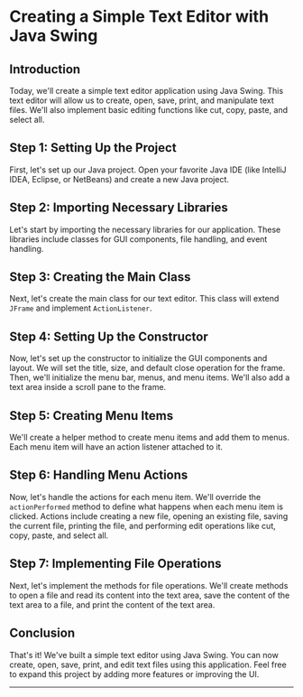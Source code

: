 

# Creating a Simple Text Editor with Java Swing

## Introduction
Today, we'll create a simple text editor application using Java Swing. This text editor will allow us to create, open, save, print, and manipulate text files. We'll also implement basic editing functions like cut, copy, paste, and select all.

## Step 1: Setting Up the Project
First, let's set up our Java project. Open your favorite Java IDE (like IntelliJ IDEA, Eclipse, or NetBeans) and create a new Java project.

## Step 2: Importing Necessary Libraries
Let's start by importing the necessary libraries for our application. These libraries include classes for GUI components, file handling, and event handling.

## Step 3: Creating the Main Class
Next, let's create the main class for our text editor. This class will extend `JFrame` and implement `ActionListener`.

## Step 4: Setting Up the Constructor
Now, let's set up the constructor to initialize the GUI components and layout. We will set the title, size, and default close operation for the frame. Then, we'll initialize the menu bar, menus, and menu items. We'll also add a text area inside a scroll pane to the frame.

## Step 5: Creating Menu Items
We'll create a helper method to create menu items and add them to menus. Each menu item will have an action listener attached to it.

## Step 6: Handling Menu Actions
Now, let's handle the actions for each menu item. We'll override the `actionPerformed` method to define what happens when each menu item is clicked. Actions include creating a new file, opening an existing file, saving the current file, printing the file, and performing edit operations like cut, copy, paste, and select all.

## Step 7: Implementing File Operations
Next, let's implement the methods for file operations. We'll create methods to open a file and read its content into the text area, save the content of the text area to a file, and print the content of the text area.

## Conclusion
That's it! We've built a simple text editor using Java Swing. You can now create, open, save, print, and edit text files using this application. Feel free to expand this project by adding more features or improving the UI.

---
